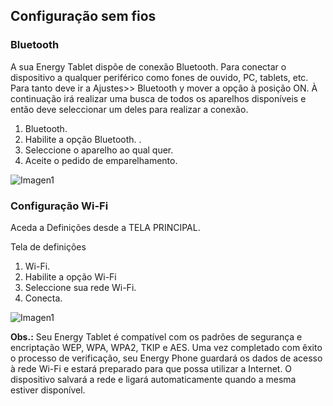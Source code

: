 ## Configuração sem fios

### Bluetooth

A sua Energy Tablet dispõe de conexão Bluetooth. Para conectar o dispositivo a qualquer periférico como fones de ouvido, PC, tablets, etc. Para tanto deve ir a Ajustes>> Bluetooth y mover a opção à posição ON. À continuação irá realizar uma busca de todos os aparelhos disponíveis e então deve seleccionar um deles para realizar a conexão.


1. Bluetooth.
2. Habilite a opção Bluetooth. .
3. Seleccione o aparelho ao qual quer.
4. Aceite o pedido de emparelhamento.

![Imagen1](http://static.energysistem.com/images/manuals/39530/5370806320b03.jpg)

### Configuração Wi-Fi

Aceda a Definições desde a TELA PRINCIPAL.

Tela de definições 

1. Wi-Fi.
2. Habilite a opção Wi-Fi
3. Seleccione sua rede Wi-Fi.
4. Conecta.

![Imagen1](http://static.energysistem.com/images/manuals/39530/537082c35c33b.jpg)

**Obs.:** Seu Energy Tablet é compatível com os padrões de segurança e encriptação WEP, WPA, WPA2, TKIP e AES. Uma vez completado com êxito o processo de verificação, seu Energy Phone guardará os dados de acesso à rede Wi-Fi e estará preparado para que possa utilizar a Internet. O dispositivo salvará a rede e ligará automaticamente quando a mesma estiver disponível.
